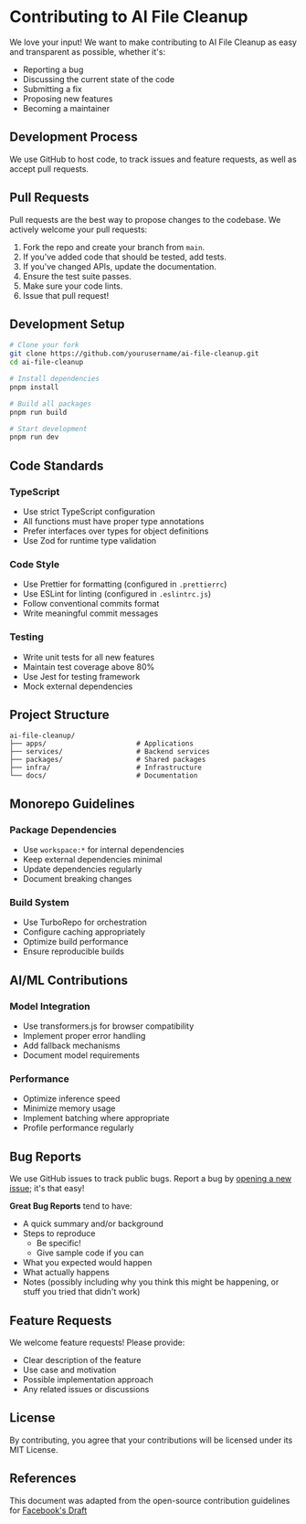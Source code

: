 # Contributing to AI File Cleanup

We love your input! We want to make contributing to AI File Cleanup as easy and transparent as possible, whether it's:

- Reporting a bug
- Discussing the current state of the code
- Submitting a fix
- Proposing new features
- Becoming a maintainer

## Development Process

We use GitHub to host code, to track issues and feature requests, as well as accept pull requests.

## Pull Requests

Pull requests are the best way to propose changes to the codebase. We actively welcome your pull requests:

1. Fork the repo and create your branch from `main`.
2. If you've added code that should be tested, add tests.
3. If you've changed APIs, update the documentation.
4. Ensure the test suite passes.
5. Make sure your code lints.
6. Issue that pull request!

## Development Setup

```bash
# Clone your fork
git clone https://github.com/yourusername/ai-file-cleanup.git
cd ai-file-cleanup

# Install dependencies
pnpm install

# Build all packages
pnpm run build

# Start development
pnpm run dev
```

## Code Standards

### TypeScript
- Use strict TypeScript configuration
- All functions must have proper type annotations
- Prefer interfaces over types for object definitions
- Use Zod for runtime type validation

### Code Style
- Use Prettier for formatting (configured in `.prettierrc`)
- Use ESLint for linting (configured in `.eslintrc.js`)
- Follow conventional commits format
- Write meaningful commit messages

### Testing
- Write unit tests for all new features
- Maintain test coverage above 80%
- Use Jest for testing framework
- Mock external dependencies

## Project Structure

```
ai-file-cleanup/
├── apps/                      # Applications
├── services/                  # Backend services
├── packages/                  # Shared packages
├── infra/                     # Infrastructure
└── docs/                      # Documentation
```

## Monorepo Guidelines

### Package Dependencies
- Use `workspace:*` for internal dependencies
- Keep external dependencies minimal
- Update dependencies regularly
- Document breaking changes

### Build System
- Use TurboRepo for orchestration
- Configure caching appropriately
- Optimize build performance
- Ensure reproducible builds

## AI/ML Contributions

### Model Integration
- Use transformers.js for browser compatibility
- Implement proper error handling
- Add fallback mechanisms
- Document model requirements

### Performance
- Optimize inference speed
- Minimize memory usage
- Implement batching where appropriate
- Profile performance regularly

## Bug Reports

We use GitHub issues to track public bugs. Report a bug by [opening a new issue](https://github.com/yourusername/ai-file-cleanup/issues); it's that easy!

**Great Bug Reports** tend to have:

- A quick summary and/or background
- Steps to reproduce
  - Be specific!
  - Give sample code if you can
- What you expected would happen
- What actually happens
- Notes (possibly including why you think this might be happening, or stuff you tried that didn't work)

## Feature Requests

We welcome feature requests! Please provide:

- Clear description of the feature
- Use case and motivation
- Possible implementation approach
- Any related issues or discussions

## License

By contributing, you agree that your contributions will be licensed under its MIT License.

## References

This document was adapted from the open-source contribution guidelines for [Facebook's Draft](https://github.com/facebook/draft-js/blob/a9316a723f9e918afde44dea68b5f9f39b7d9b00/CONTRIBUTING.md)
